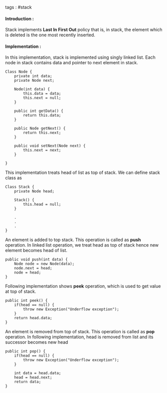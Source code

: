tags : #stack

#### Introduction : 

Stack implements **Last In First Out** policy that is, in stack, the element which is deleted is the one most recently inserted.

#### Implementation : 

In this implementation, stack is implemented using singly linked list. Each node in stack contains data and pointer to next element in stack.

```
Class Node {
	private int data;
	private Node next;
	
	Node(int data) {
		this.data = data;
		this.next = null;
	}
	
	public int getData() {
		return this.data;
	}
	
	public Node getNext() {
		return this.next;
	}
	
	public void setNext(Node next) {
		this.next = next;
	} 
	
}
```

This implementation treats head of list as top of stack. We can define stack class as 

```
Class Stack {
	private Node head;
	
	Stack() {
		this.head = null;
	}
	
	.
	.
	.
}
```

An element is added to top stack. This operation is called as **push** operation. In linked list operation, we treat head as top of stack hence new element becomes head of list.

```
public void push(int data) {
	Node node = new Node(data);
	node.next = head;
	node = head;
}
```

Following implementation shows **peek** operation, which is used to get value at top of stack.

```
public int peek() {
	if(head == null) {
		throw new Exception("Underflow exception");
	}
	return head.data;
}
```

An element is removed from top of stack. This operation is called as **pop** operation. In following implementation, head is removed from list and its successor becomes new head

```
public int pop() {
	if(head == null) {
		throw new Exception("Underflow exception");
	}
	
	int data = head.data;
	head = head.next;
	return data;
}
```


